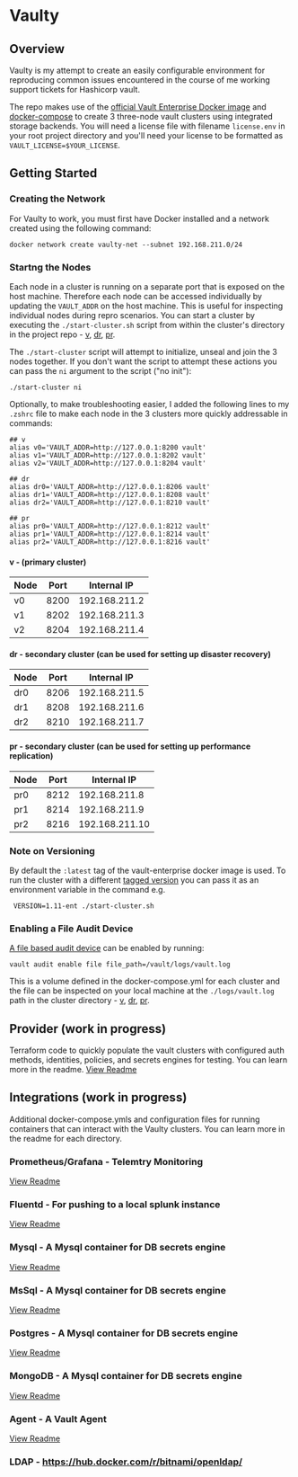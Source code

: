 # Vaulty

## Overview
Vaulty is my attempt to create an easily configurable environment for reproducing common issues encountered in the course of me working support tickets for Hashicorp vault.

The repo makes use of the [official Vault Enterprise Docker image](https://hub.docker.com/r/hashicorp/vault-enterprise) and [docker-compose](https://docs.docker.com/compose/) to create 3 three-node vault clusters using integrated storage backends. You will need a license file with filename `license.env` in your root project directory and you'll need your license to be formatted as `VAULT_LICENSE=$YOUR_LICENSE`.

## Getting Started
### Creating the Network
For Vaulty to work, you must first have Docker installed and a network created using the following command:
```
docker network create vaulty-net --subnet 192.168.211.0/24
```
### Startng the Nodes
Each node in a cluster is running on a separate port that is exposed on the host machine. Therefore each node can be accessed individually by updating the `VAULT_ADDR` on the host machine. This is useful for inspecting individual nodes during repro scenarios. You can start a cluster by executing the 
`./start-cluster.sh` script from within the cluster's directory in the project repo - [v](./v/start-cluster.sh), [dr](./dr/start-cluster.sh), [pr](./pr/start-cluster.sh).

The `./start-cluster` script will attempt to initialize, unseal and join the 3 nodes together. If you don't want the script to attempt these actions you can pass the `ni` argument to the script ("no init"): 
```
./start-cluster ni
```

Optionally, to make troubleshooting easier, I added the following lines to my `.zshrc` file to make each node in the 3 clusters more quickly addressable in commands:
```
## v
alias v0='VAULT_ADDR=http://127.0.0.1:8200 vault'
alias v1='VAULT_ADDR=http://127.0.0.1:8202 vault'
alias v2='VAULT_ADDR=http://127.0.0.1:8204 vault'

## dr
alias dr0='VAULT_ADDR=http://127.0.0.1:8206 vault'
alias dr1='VAULT_ADDR=http://127.0.0.1:8208 vault'
alias dr2='VAULT_ADDR=http://127.0.0.1:8210 vault'

## pr
alias pr0='VAULT_ADDR=http://127.0.0.1:8212 vault'
alias pr1='VAULT_ADDR=http://127.0.0.1:8214 vault'
alias pr2='VAULT_ADDR=http://127.0.0.1:8216 vault'
```
#### v - (primary cluster)
| Node | Port | Internal IP   |
| ---- | ---- | ------------- |
| v0   | 8200 | 192.168.211.2 |
| v1   | 8202 | 192.168.211.3 |
| v2   | 8204 | 192.168.211.4 |

#### dr - secondary cluster (can be used for setting up disaster recovery)
| Node | Port | Internal IP   |
| ---- | ---- | ------------- |
| dr0   | 8206 | 192.168.211.5 |
| dr1   | 8208 | 192.168.211.6 |
| dr2   | 8210 | 192.168.211.7 |

#### pr - secondary cluster (can be used for setting up performance replication)
| Node | Port | Internal IP   |
| ---- | ---- | ------------- |
| pr0   | 8212 | 192.168.211.8 |
| pr1   | 8214 | 192.168.211.9 |
| pr2   | 8216 | 192.168.211.10 |

### Note on Versioning
By default the `:latest` tag of the vault-enterprise docker image is used. To run the cluster with a different [tagged version](https://hub.docker.com/r/hashicorp/vault-enterprise/tags) you can pass it as an environment variable in the command e.g.
```
 VERSION=1.11-ent ./start-cluster.sh
```

### Enabling a File Audit Device
[A file based audit device](https://developer.hashicorp.com/vault/docs/audit/file) can be enabled by running:
```
vault audit enable file file_path=/vault/logs/vault.log
```
This is a volume defined in the docker-compose.yml for each cluster and the file can be inspected on your local machine at the `./logs/vault.log` path in the cluster directory - [v](./v/logs), [dr](./dr/logs), [pr](./pr/logs).
 
## Provider (work in progress)
Terraform code to quickly populate the vault clusters with configured auth methods, identities, policies, and secrets engines for testing. You can learn more in the readme.
[View Readme](./v/provider/readme.md)

## Integrations (work in progress)
Additional docker-compose.ymls and configuration files for running containers that can interact with the Vaulty clusters. You can learn more in the readme for each directory.
### Prometheus/Grafana - Telemtry Monitoring
[View Readme](./integrations/prometheus-grafana-monitoring/readme.md)

### Fluentd - For pushing to a local splunk instance
[View Readme](./integrations/fluentd-splunk/readme.md)

### Mysql - A Mysql container for DB secrets engine
[View Readme](./integrations/mysql/readme.md)

### MsSql - A Mysql container for DB secrets engine
[View Readme](./integrations/mysql/readme.md)

### Postgres - A Mysql container for DB secrets engine
[View Readme](./integrations/mysql/readme.md)

### MongoDB - A Mysql container for DB secrets engine
[View Readme](./integrations/mysql/readme.md)

### Agent - A Vault Agent
[View Readme](./integrations/agent/readme.md)

### LDAP - https://hub.docker.com/r/bitnami/openldap/
